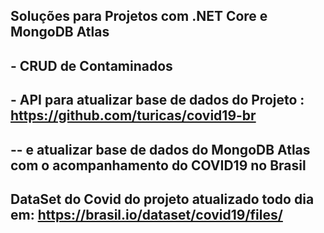 ## Soluções para Projetos com .NET Core e MongoDB Atlas
## - CRUD de Contaminados 
## - API para atualizar base de dados do Projeto : https://github.com/turicas/covid19-br
## -- e atualizar base de dados do MongoDB Atlas com o acompanhamento do COVID19 no Brasil
##
## DataSet do Covid do projeto atualizado todo dia em: https://brasil.io/dataset/covid19/files/

